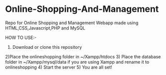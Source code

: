 # Online-Shopping-And-Management
Repo for Online Shopping and Management Webapp made using HTML,CSS,Javascript,PHP and MySQL

HOW TO USE:-
  1) Download or clone this repository
  
  2)Place the onlineshopping folder in ~/Xampp/htdocs 
  3) Place the database folder in ~/Xampp/mysql/data if you are using Xampp and rename it to onlineshopping 
  4) Start the server
  5) You are all set!
